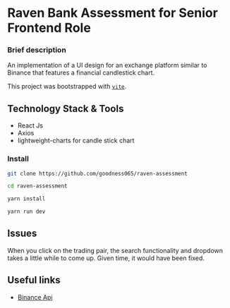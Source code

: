 # Raven Bank Assessment for Senior Frontend Role

### Brief description
An implementation of a  UI design for an exchange platform  similar to Binance that features a financial candlestick chart.

This project was bootstrapped with [`vite`](https://vitejs.dev/).

## Technology Stack & Tools
- React Js
- Axios
- lightweight-charts for candle stick chart

### Install
```bash
git clone https://github.com/goodness065/raven-assessment

cd raven-assessment

yarn install

yarn run dev
```

## Issues
When you click on the trading pair, the search functionality and dropdown takes a little while to come up. Given time, it would have been fixed.

## Useful links

- [Binance Api](https://www.binance.com/en-NG/binance-api)

